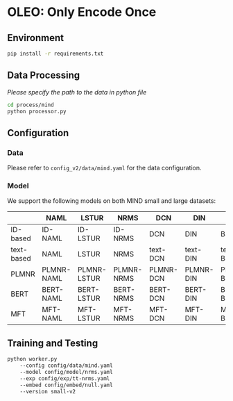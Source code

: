 # OLEO: Only Encode Once

## Environment

```bash
pip install -r requirements.txt
```

## Data Processing

_Please specify the path to the data in python file_

```bash
cd process/mind
python processor.py
```

## Configuration

### Data

Please refer to `config_v2/data/mind.yaml` for the data configuration.

### Model

We support the following models on both MIND small and large datasets:

|            | NAML       | LSTUR       | NRMS       | DCN       | DIN       | BST       |
|------------|------------|-------------|------------|-----------|-----------|-----------|
| ID-based   | ID-NAML    | ID-LSTUR    | ID-NRMS    | DCN       | DIN       | BST       |
| text-based | NAML       | LSTUR       | NRMS       | text-DCN  | text-DIN  | text-BST  |
| PLMNR      | PLMNR-NAML | PLMNR-LSTUR | PLMNR-NRMS | PLMNR-DCN | PLMNR-DIN | PLMNR-BST |
| BERT       | BERT-NAML  | BERT-LSTUR  | BERT-NRMS  | BERT-DCN  | BERT-DIN  | BERT-BST  |
| MFT        | MFT-NAML   | MFT-LSTUR   | MFT-NRMS   | MFT-DCN   | MFT-DIN   | MFT-BST   |

## Training and Testing

```bash
python worker.py 
    --config config/data/mind.yaml 
    --model config/model/nrms.yaml 
    --exp config/exp/tt-nrms.yaml
    --embed config/embed/null.yaml
    --version small-v2 
```
